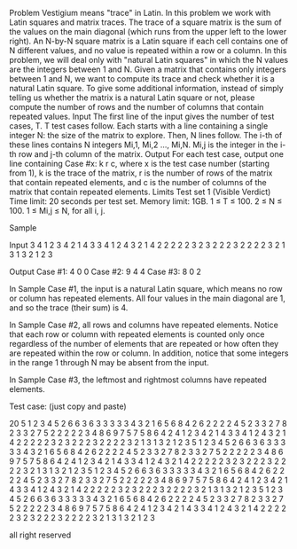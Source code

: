 Problem
Vestigium means "trace" in Latin. In this problem we work with Latin squares and matrix traces.
The trace of a square matrix is the sum of the values on the main diagonal (which runs from the upper left to the lower right).
An N-by-N square matrix is a Latin square if each cell contains one of N different values, and no value is repeated within a row or a column. In this problem, we will deal only with "natural Latin squares" in which the N values are the integers between 1 and N.
Given a matrix that contains only integers between 1 and N, we want to compute its trace and check whether it is a natural Latin square. To give some additional information, instead of simply telling us whether the matrix is a natural Latin square or not, please compute the number of rows and the number of columns that contain repeated values.
Input
The first line of the input gives the number of test cases, T. T test cases follow. Each starts with a line containing a single integer N: the size of the matrix to explore. Then, N lines follow. The i-th of these lines contains N integers Mi,1, Mi,2 ..., Mi,N. Mi,j is the integer in the i-th row and j-th column of the matrix.
Output
For each test case, output one line containing Case #x: k r c, where x is the test case number (starting from 1), k is the trace of the matrix, r is the number of rows of the matrix that contain repeated elements, and c is the number of columns of the matrix that contain repeated elements.
Limits
Test set 1 (Visible Verdict)
Time limit: 20 seconds per test set.
Memory limit: 1GB.
1 ≤ T ≤ 100.
2 ≤ N ≤ 100.
1 ≤ Mi,j ≤ N, for all i, j.

Sample

Input
3
4
1 2 3 4
2 1 4 3
3 4 1 2
4 3 2 1
4
2 2 2 2
2 3 2 3
2 2 2 3
2 2 2 2
3
2 1 3
1 3 2
1 2 3

Output
Case #1: 4 0 0
Case #2: 9 4 4
Case #3: 8 0 2

  
In Sample Case #1, the input is a natural Latin square, which means no row or column has repeated elements. All four values in the main diagonal are 1, and so the trace (their sum) is 4.

In Sample Case #2, all rows and columns have repeated elements. Notice that each row or column with repeated elements is counted only once regardless of the number of elements that are repeated or how often they are repeated within the row or column. In addition, notice that some integers in the range 1 through N may be absent from the input.

In Sample Case #3, the leftmost and rightmost columns have repeated elements.



Test case: (just copy and paste)

20
5
1 2 3 4 5
2 6 6 3 6
3 3 3 3 3
4 3 2 1 6
5 6 8 4 2
6
2 2 2 2 4 5
2 3 3 2 7 8
2 3 3 2 7 5
2 2 2 2 2 3
4 8 6 9 7 5
7 5 8 6 4 2
4
1 2 3 4
2 1 4 3
3 4 1 2
4 3 2 1
4
2 2 2 2
2 3 2 3
2 2 2 3
2 2 2 2
3
2 1 3
1 3 2
1 2 3
5
1 2 3 4 5
2 6 6 3 6
3 3 3 3 3
4 3 2 1 6
5 6 8 4 2
6
2 2 2 2 4 5
2 3 3 2 7 8
2 3 3 2 7 5
2 2 2 2 2 3
4 8 6 9 7 5
7 5 8 6 4 2
4
1 2 3 4
2 1 4 3
3 4 1 2
4 3 2 1
4
2 2 2 2
2 3 2 3
2 2 2 3
2 2 2 2
3
2 1 3
1 3 2
1 2 3
5
1 2 3 4 5
2 6 6 3 6
3 3 3 3 3
4 3 2 1 6
5 6 8 4 2
6
2 2 2 2 4 5
2 3 3 2 7 8
2 3 3 2 7 5
2 2 2 2 2 3
4 8 6 9 7 5
7 5 8 6 4 2
4
1 2 3 4
2 1 4 3
3 4 1 2
4 3 2 1
4
2 2 2 2
2 3 2 3
2 2 2 3
2 2 2 2
3
2 1 3
1 3 2
1 2 3
5
1 2 3 4 5
2 6 6 3 6
3 3 3 3 3
4 3 2 1 6
5 6 8 4 2
6
2 2 2 2 4 5
2 3 3 2 7 8
2 3 3 2 7 5
2 2 2 2 2 3
4 8 6 9 7 5
7 5 8 6 4 2
4
1 2 3 4
2 1 4 3
3 4 1 2
4 3 2 1
4
2 2 2 2
2 3 2 3
2 2 2 3
2 2 2 2
3
2 1 3
1 3 2
1 2 3

all right reserved